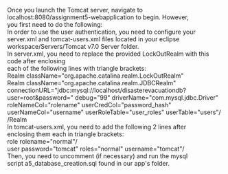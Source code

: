 Once you launch the Tomcat server, navigate to localhost:8080/assignment5-webapplication to begin. However,  
you first need to do the following:   
In order to use the user authentication, you need to configure your server.xml and tomcat-users.xml files located in your eclipse workspace/Servers/Tomcat v7.0 Server folder.  
In server.xml, you need to replace the provided LockOutRealm with this code after enclosing  
each of the following lines with triangle brackets:  
      Realm className="org.apache.catalina.realm.LockOutRealm"  
  	  Realm className="org.apache.catalina.realm.JDBCRealm" connectionURL="jdbc:mysql://localhost/disasterevacuationdb?user=root&amp;password=" debug="99" driverName="com.mysql.jdbc.Driver" roleNameCol="rolename" userCredCol="password\_hash" userNameCol="username" userRoleTable="user\_roles" userTable="users"/  
      /Realm  
In tomcat-users.xml, you need to add the following 2 lines after  
enclosing them each in triangle brackets:  
  role rolename="normal"/  
  user password="tomcat" roles="normal" username="tomcat"/  
Then, you need to uncomment (if necessary) and run the mysql  
script a5\_database\_creation.sql found in our app's folder.

